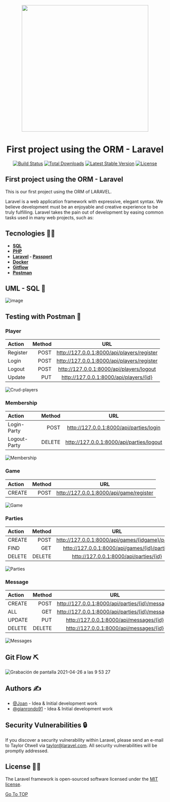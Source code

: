 <p align="center"><a href="https://laravel.com" target="_blank"><img src="https://raw.githubusercontent.com/laravel/art/master/logo-lockup/5%20SVG/2%20CMYK/1%20Full%20Color/laravel-logolockup-cmyk-red.svg" width="400"></a></p>

<h1 align="center"> First project using the ORM - Laravel</h1><a name="TOP"></a>

<p align="center">
<a href="https://travis-ci.org/laravel/framework"><img src="https://travis-ci.org/laravel/framework.svg" alt="Build Status"></a>
<a href="https://packagist.org/packages/laravel/framework"><img src="https://img.shields.io/packagist/dt/laravel/framework" alt="Total Downloads"></a>
<a href="https://packagist.org/packages/laravel/framework"><img src="https://img.shields.io/packagist/v/laravel/framework" alt="Latest Stable Version"></a>
<a href="https://packagist.org/packages/laravel/framework"><img src="https://img.shields.io/packagist/l/laravel/framework" alt="License"></a>
</p>

## First project using the ORM - Laravel

This is our first project using the ORM of LARAVEL.

Laravel is a web application framework with expressive, elegant syntax. We believe development must be an enjoyable and creative experience to be truly fulfilling. Laravel takes the pain out of development by easing common tasks used in many web projects, such as:

## Tecnologies 👨‍💻
- **[SQL](https://www.w3schools.com/sql/)**
- **[PHP](https://www.php.net/manual/es/intro-whatis.php)**
- **[Laravel](https://laravel.com/) - [Passport](https://laravel.com/docs/8.x/passport)**
- **[Docker](https://www.docker.com/)**
- **[Gitflow](https://www.atlassian.com/es/git/tutorials/comparing-workflows/gitflow-workflow)**
- **[Postman](https://www.postman.com/)**

## UML - SQL 📌
![image](https://user-images.githubusercontent.com/56218293/115999078-a7bc5500-a5ea-11eb-9aed-adf1de41247a.png)


## Testing with Postman 🎈 
<h3 style="color">Player</h3>

Action | Method | URL
| :--- | ---: | :---:
Register | POST | http://127.0.0.1:8000/api/players/register
Login | POST | http://127.0.0.1:8000/api/players/register
Logout | POST | http://127.0.0.1:8000/api/players/logout
Update | PUT | http://127.0.0.1:8000/api/players/{id}

![Crud-players](https://user-images.githubusercontent.com/74936966/116004826-de06ce00-a604-11eb-9e97-b240ed5abe2b.gif)

<h3>Membership</h3>

Action | Method | URL
| :--- | ---: | :---:
Login-Party | POST | http://127.0.0.1:8000/api/parties/login
Logout-Party | DELETE | http://127.0.0.1:8000/api/parties/logout

![Membership](https://user-images.githubusercontent.com/74936966/116004887-13132080-a605-11eb-9aef-77606eba089c.gif)

<h3>Game</h3>
    
Action | Method | URL
| :--- | ---: | :---:
CREATE | POST | http://127.0.0.1:8000/api/game/register

![Game](https://user-images.githubusercontent.com/74936966/116004932-3a69ed80-a605-11eb-81f0-41c87270eb75.gif)


<h3>Parties</h3>

Action | Method | URL
| :--- | ---: | :---:
CREATE | POST | http://127.0.0.1:8000/api/games/{idgame}/parties
FIND | GET | http://127.0.0.1:8000/api/games/{id}/parties
DELETE | DELETE | http://127.0.0.1:8000/api/parties/{id}

![Parties](https://user-images.githubusercontent.com/74936966/116005033-992f6700-a605-11eb-8af3-e60e62f0a14a.gif)


<h3>Message</h3>

Action | Method | URL
| :--- | ---: | :---:
CREATE | POST | http://127.0.0.1:8000/api/parties/{id}/messages
ALL    | GET  | http://127.0.0.1:8000/api/parties/{id}/messages
UPDATE | PUT  | http://127.0.0.1:8000/api/messages/{id}
DELETE | DELETE | http://127.0.0.1:8000/api/messages/{id}

![Messages](https://user-images.githubusercontent.com/74936966/116005097-cb40c900-a605-11eb-8d3a-eddd422a6e21.gif) 


## Git Flow ⛏️

![Grabación de pantalla 2021-04-26 a las 9 53 27](https://user-images.githubusercontent.com/56218293/116048420-6fae2400-a675-11eb-8c04-ecc98899f659.gif) 

## Authors <a name = "authors"> ✍️</a>

- [@Joan](https://github.com/joanbatiste) - Idea & Initial development work
- [@gianrondo91](https://github.com/GianRondo91) - Idea & Initial development work

## Security Vulnerabilities 🔒	

If you discover a security vulnerability within Laravel, please send an e-mail to Taylor Otwell via [taylor@laravel.com](mailto:taylor@laravel.com). All security vulnerabilities will be promptly addressed.

## License 👮‍♂️

The Laravel framework is open-sourced software licensed under the [MIT license](https://opensource.org/licenses/MIT).


[Go To TOP](#TOP)
